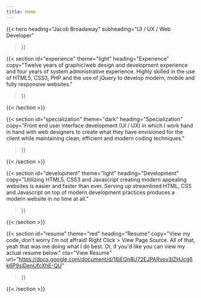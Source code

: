 ```yaml
---
title: Home
---
```


{{< hero 
  heading="Jacob Broadaway" 
  subheading="UI / UX / Web Developer"
>}}

{{< section 
  id="experience"
  theme="light" 
  heading="Experience"
  copy="Twelve years of graphic/web design and development experience and four years of system administrative experience. Highly skilled in the use of HTML5, CSS3, PHP and the use of jQuery to develop modern, mobile and fully responsive websites."
>}}

{{< /section >}}

{{< section 
  id="specialization"
  theme="dark" 
  heading="Specialization"
  copy="Front end user interface development (UI / UX) in which I work hand in hand with web designers to create what they have envisioned for the client while maintaining clean, efficient and modern coding techniques."
>}}

{{< /section >}}

{{< section 
  id="development"
  theme="light" 
  heading="Development"
  copy="Utilizing HTML5, CSS3 and Javascript creating modern appealing websites is easier and faster than ever. Serving up streamlined HTML, CSS and Javascript on top of modern development practices produces a modern website in no time at all."
>}}

{{< /section >}}

{{< section 
  id="resume"
  theme="red" 
  heading="Resume"
  copy="View my code, don’t worry I’m not affraid! Right Click > View Page Source. All of that, yeah that was me doing what I do best. Or, if you'd like you can view my actual resume below." 
  cta="View Resume"
  url="https://docs.google.com/document/d/16jEGn8U72EJPARvov3lZHJcg6k6P9slDenUfcXhE-QU"
>}}

{{< /section >}}